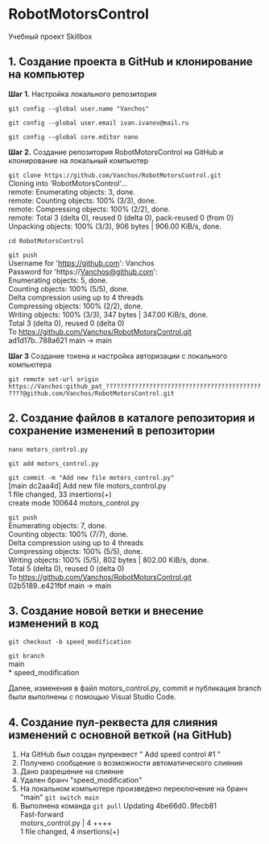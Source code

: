 # RobotMotorsControl
Учебный проект Skillbox

## 1. Создание проекта в GitHub и клонирование на компьютер
**Шаг 1.** Настройка локального репозитория
 
`git config --global user.name "Vanchos"`

`git config --global user.email ivan.ivanov@mail.ru`

`git config --global core.editor nano`


**Шаг 2.** Создание репозитория RobotMotorsControl на GitHub и клонирование на локальный компьютер

`git clone https://github.com/Vanchos/RobotMotorsControl.git`  
Cloning into 'RobotMotorsControl'...  
remote: Enumerating objects: 3, done.  
remote: Counting objects: 100% (3/3), done.  
remote: Compressing objects: 100% (2/2), done.  
remote: Total 3 (delta 0), reused 0 (delta 0), pack-reused 0 (from 0)  
Unpacking objects: 100% (3/3), 906 bytes | 906.00 KiB/s, done.  

`cd RobotMotorsControl`

`git push`  
Username for 'https://github.com': Vanchos  
Password for 'https://Vanchos@github.com':   
Enumerating objects: 5, done.  
Counting objects: 100% (5/5), done.  
Delta compression using up to 4 threads  
Compressing objects: 100% (2/2), done.  
Writing objects: 100% (3/3), 347 bytes | 347.00 KiB/s, done.  
Total 3 (delta 0), reused 0 (delta 0)  
To https://github.com/Vanchos/RobotMotorsControl.git  
   ad1d17b..788a621  main -> main  

**Шаг 3** Создание токена и настройка авторизации с локального компьютера

`git remote set-url origin https://Vanchos:github_pat_???????????????????????????????????????????????@github.com/Vanchos/RobotMotorsControl.git`

## 2. Создание файлов в каталоге репозитория и сохранение изменений в репозитории

`nano motors_control.py`

`git add motors_control.py`

`git commit -m "Add new file motors_control.py"`  
[main dc2aa4d] Add new file motors_control.py  
 1 file changed, 33 insertions(+)  
 create mode 100644 motors_control.py  

`git push`  
Enumerating objects: 7, done.  
Counting objects: 100% (7/7), done.  
Delta compression using up to 4 threads  
Compressing objects: 100% (5/5), done.  
Writing objects: 100% (5/5), 802 bytes | 802.00 KiB/s, done.  
Total 5 (delta 0), reused 0 (delta 0)  
To https://github.com/Vanchos/RobotMotorsControl.git  
   02b5189..e421fbf  main -> main  

## 3. Создание новой ветки и внесение изменений в код

`git checkout -b speed_modification`

`git branch`  
  main  
\* speed_modification

Далее, изменения в файл motors_control.py, commit и публикация branch были выполнены с помощью Visual Studio Code.

## 4. Создание пул-реквеста для слияния изменений с основной веткой (на GitHub)

1. На GitHub был создан пулреквест " Add speed control #1 "
2. Получено сообщение о возможности автоматического слияния
3. Дано разрешение на слияние
4. Удален бранч "speed_modification"
5. На локальном компьютере произведено переключение на бранч "main" `git switch main`
6. Выполнена команда `git pull`
Updating 4be66d0..9fecb81  
Fast-forward  
 motors_control.py | 4 ++++  
 1 file changed, 4 insertions(+)  




